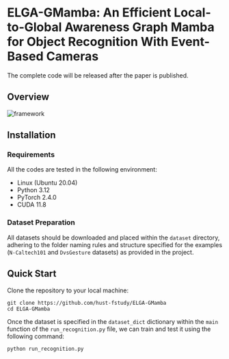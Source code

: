 # ELGA-GMamba: An Efficient Local-to-Global Awareness Graph Mamba for Object Recognition With Event-Based Cameras

The complete code will be released after the paper is published.

## Overview

![framework](./assets/framework.svg)

## Installation

### Requirements

All the codes are tested in the following environment:

- Linux (Ubuntu 20.04)
- Python 3.12
- PyTorch 2.4.0
- CUDA 11.8

### Dataset Preparation

All datasets should be downloaded and placed within the `dataset` directory, adhering to the folder naming rules and structure specified for the examples (`N-Caltech101` and `DvsGesture` datasets) as provided in the project.

## Quick Start

Clone the repository to your local machine:

```
git clone https://github.com/hust-fstudy/ELGA-GMamba
cd ELGA-GMamba
```

Once the dataset is specified in the `dataset_dict` dictionary within the `main` function of the `run_recognition.py` file, we can train and test it using the following command:

```bash
python run_recognition.py
```

